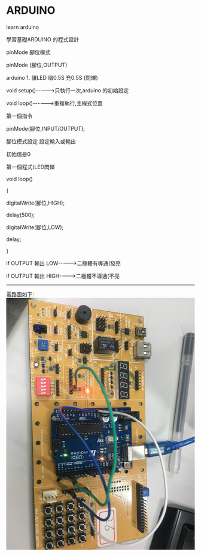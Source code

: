 # ARDUINO
learn arduino   </p>
學習基礎ARDUINO 的程式設計</p>
pinMode  腳位模式</p>
pinMode (腳位,OUTPUT)</p>
arduino 1. 讓LED 暗0.5S 充0.5S (閃爍)</p>
void setup()----->只執行一次,arduino 的初始設定</p>
void loop()------>重複執行,主程式位置</p>
第一個指令</p>
pinMode(腳位,INPUT/OUTPUT);</p>
腳位模式設定 設定輸入或輸出</p>
初始值是0</p>
</p>
</p>
</p>
第一個程式(LED閃爍</p>
void loop()</p>
{</p>
  digitalWrite(腳位,HIGH);</p>
  delay(500);</p>
  digitalWrite(腳位,LOW);</p>
  delay;</p>
}</p>
</p>
if OUTPUT 輸出 LOW----->二極體有導通(發亮</p>
if OUTPUT 輸出 HIGH---->二極體不導通(不亮</p>

------------------------------------------------------
電路圖如下:
![image](https://github.com/qasx920624/ARDUINO/blob/master/DE7C66F1-AEA6-4C9A-8054-684F44AC2B0B.jpeg)
